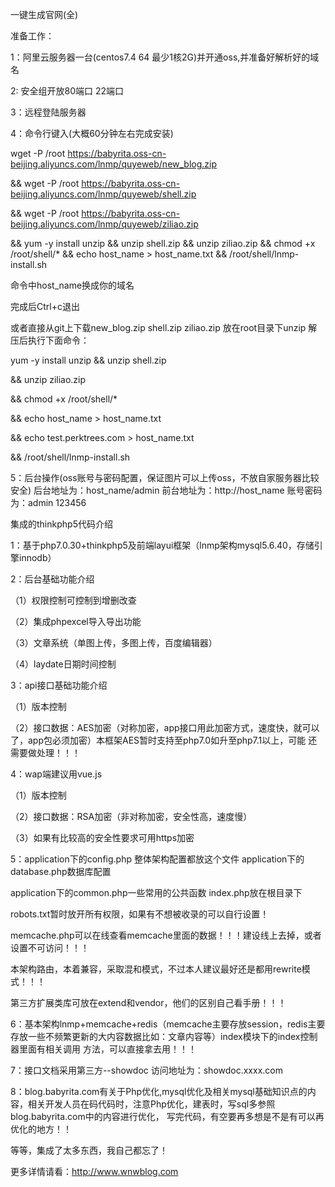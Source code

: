﻿一键生成官网(全)

准备工作：

1：阿里云服务器一台(centos7.4 64 最少1核2G)并开通oss,并准备好解析好的域名

2: 安全组开放80端口 22端口

3：远程登陆服务器

4：命令行键入(大概60分钟左右完成安装)

wget -P /root https://babyrita.oss-cn-beijing.aliyuncs.com/lnmp/quyeweb/new_blog.zip 

&& wget -P /root https://babyrita.oss-cn-beijing.aliyuncs.com/lnmp/quyeweb/shell.zip 

&& wget -P /root https://babyrita.oss-cn-beijing.aliyuncs.com/lnmp/quyeweb/ziliao.zip 

&& yum -y install unzip && unzip shell.zip && unzip ziliao.zip 
&& chmod +x /root/shell/* 
&& echo host_name > host_name.txt && /root/shell/lnmp-install.sh

命令中host_name换成你的域名

完成后Ctrl+c退出

或者直接从git上下载new_blog.zip shell.zip ziliao.zip 放在root目录下unzip 解压后执行下面命令：

yum -y install unzip && unzip shell.zip 

&& unzip ziliao.zip 

&& chmod +x /root/shell/* 

&& echo host_name > host_name.txt 

&& echo test.perktrees.com > host_name.txt 

&& /root/shell/lnmp-install.sh


5：后台操作(oss账号与密码配置，保证图片可以上传oss，不放自家服务器比较安全) 
后台地址为：host_name/admin 前台地址为：http://host_name
账号密码为：admin 123456





集成的thinkphp5代码介绍

1：基于php7.0.30+thinkphp5及前端layui框架（lnmp架构mysql5.6.40，存储引擎innodb）

2：后台基础功能介绍

（1）权限控制可控制到增删改查

（2）集成phpexcel导入导出功能

（3）文章系统（单图上传，多图上传，百度编辑器）

（4）laydate日期时间控制

3：api接口基础功能介绍
 
（1）版本控制
 
（2）接口数据：AES加密（对称加密，app接口用此加密方式，速度快，就可以了，app包必须加密）本框架AES暂时支持至php7.0如升至php7.1以上，可能
还需要做处理！！！

4：wap端建议用vue.js
  
（1）版本控制
 
（2）接口数据：RSA加密（非对称加密，安全性高，速度慢）
  
（3）如果有比较高的安全性要求可用https加密

5：application下的config.php 整体架构配置都放这个文件
   application下的database.php数据库配置
   
application下的common.php一些常用的公共函数
   index.php放在根目录下
  
 robots.txt暂时放开所有权限，如果有不想被收录的可以自行设置！
   
memcache.php可以在线查看memcache里面的数据！！！建设线上去掉，或者设置不可访问！！！
   
本架构路由，本着兼容，采取混和模式，不过本人建议最好还是都用rewrite模式！！！
  
 第三方扩展类库可放在extend和vendor，他们的区别自己看手册！！！

6：基本架构lnmp+memcache+redis（memcache主要存放session，redis主要存放一些不频繁更新的大内容数据比如：文章内容等）index模块下的index控制器里面有相关调用
方法，可以直接拿去用！！！

7：接口文档采用第三方--showdoc
   访问地址为：showdoc.xxxx.com

8：blog.babyrita.com有关于Php优化,mysql优化及相关mysql基础知识点的内容，相关开发人员在码代码时，注意Php优化，建表时，写sql多参照blog.babyrita.com中的内容进行优化，
写完代码，有空要再多想是不是有可以再优化的地方！！

等等，集成了太多东西，我自己都忘了！
   
   

更多详情请看：http://www.wnwblog.com


